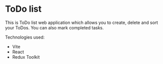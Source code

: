 # ToDo list

This is ToDo list web application which allows you to create, delete and sort your ToDos. You can also mark completed tasks.

Technologies used:

- Vite
- React
- Redux Toolkit
